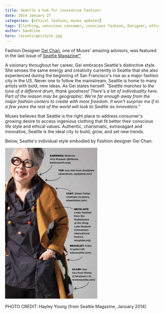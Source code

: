 ```yaml
---
title: Seattle a hub for innovative fashion!
date: 2014 January 27
categories: [ethical fashion, muses updates]
tags: [Clothing, conscious consumer, conscious fashion, Designer, ethical fashion, Fashion, Seattle, Seattle Magazine, slow fashion, Washington state]
author: Sandrine
hero: /assets/geistyle.jpg
---
```

Fashion Designer [Gei Chan](http://seattlemuses.com/about-team.html), one of Muses' amazing advisors, was featured in the last issue of [Seattle Magazine!"](http://www.seattlemag.com/article/gei-chan-has-seattles-style-down-art)

A visionary throughout her career, Gei embraces Seattle's distinctive style. She senses the same energy and creativity currently in Seattle that she also experienced during the beginning of San Francisco's rise as a major fashion city in the US. Never one to follow the mainstream, Seattle is home to many artists with bold, new ideas. As Gei states herself: *"Seattle marches to the tune of a different drum, thank goodness! There's a lot of individuality here. Part of the reason may be geographic: We're far enough away from the major fashion centers to create with more freedom. It won't surprise me if in a few years the rest of the world will look to Seattle as innovators."*

Muses believes that Seattle is the right place to address consumer's growing desire to access ingenious clothing that fit better their conscious life style and ethical values. Authentic, charismatic, extravagant and innovative, Seattle is the ideal city to build, grow, and set new trends.

Below, Seattle's individual style embodied by Fashion designer Gei Chan:

![](/assets/screen_shot_2014-01-10_at_5.07.46_pm.png)

PHOTO CREDIT: Hayley Young (from Seattle Magazine, January 2014)
